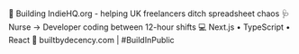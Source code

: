 🚀 Building IndieHQ.org - helping UK freelancers ditch spreadsheet chaos
🩺 Nurse → Developer coding between 12-hour shifts
💻 Next.js • TypeScript • React
📝 builtbydecency.com | #BuildInPublic

<!---
decencyokobia/decencyokobia is a ✨ special ✨ repository because its `README.md` (this file) appears on your GitHub profile.
You can click the Preview link to take a look at your changes.
--->
